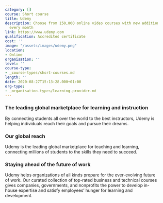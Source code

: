 ```yaml
---
category: []
course: Short course
title: Udemy
description: Choose from 150,000 online video courses with new additions published
  every month
link: https://www.udemy.com
qualification: Accredited certificate
cost: ''
image: "/assets/images/udemy.png"
location:
- Online
organisation: ''
level: ''
course-type:
- _course-types/short-courses.md
length: ''
date: 2020-08-27T15:13:28.000+01:00
org-type: 
- _organisation-types/learning-provider.md
---
```

### The leading global marketplace for learning and instruction

By connecting students all over the world to the best instructors, Udemy is helping individuals reach their goals and pursue their dreams.

### Our global reach

Udemy is the leading global marketplace for teaching and learning, connecting millions of students to the skills they need to succeed.

### Staying ahead of the future of work

Udemy helps organizations of all kinds prepare for the ever-evolving future of work. Our curated collection of top-rated business and technical courses gives companies, governments, and nonprofits the power to develop in-house expertise and satisfy employees’ hunger for learning and development.